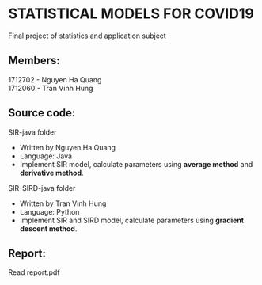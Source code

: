 # STATISTICAL MODELS FOR COVID19
Final project of statistics and application subject

## Members:
1712702 - Nguyen Ha Quang  
1712060 - Tran Vinh Hung

## Source code: 
SIR-java folder
- Written by Nguyen Ha Quang  
- Language: Java  
- Implement SIR model, calculate parameters using **average method** and **derivative method**.  

SIR-SIRD-java folder
- Written by Tran Vinh Hung  
- Language: Python 
- Implement SIR and SIRD model, calculate parameters using **gradient descent method**.  

## Report:  
Read report.pdf
